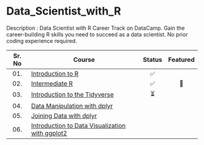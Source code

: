 # Data_Scientist_with_R

Description : Data Scientist with R Career Track on DataCamp.
Gain the career-building R skills you need to succeed as a data scientist. No prior coding experience required.


| Sr. No | Course                                                               |Status|Featured|
|:------:|----------------------------------------------------------------------------|:--:|:--:|
| 01.     | [Introduction to R]()|✅||
| 02.     | [Intermediate R]()|✅|🌟|
| 03.     | [Introduction to the Tidyverse]()|⏳| |
| 04.     | [Data Manipulation with dplyr]()|| |
| 05.     | [Joining Data with dplyr]()|| |
| 06.     | [Introduction to Data Visualization with ggplot2]()|| |